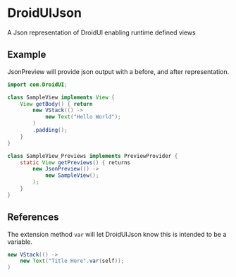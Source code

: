 # DroidUIJson

A Json representation of DroidUI enabling runtime defined views

## Example

JsonPreview will provide json output with a before, and after representation.

```java
import com.DroidUI;

class SampleView implements View {
    View getBody() { return
        new VStack(() ->
            new Text("Hello World");
        )
        .padding();
    }
}

class SampleView_Previews implements PreviewProvider {
    static View getPreviews() { returns
        new JsonPreview(() ->
            new SampleView();
        );
    }
}
```

## References

The extension method `var` will let DroidUIJson know this is intended to be a variable.

```java
new VStack(() ->
    new Text("Title Here".var(self));
)
```
